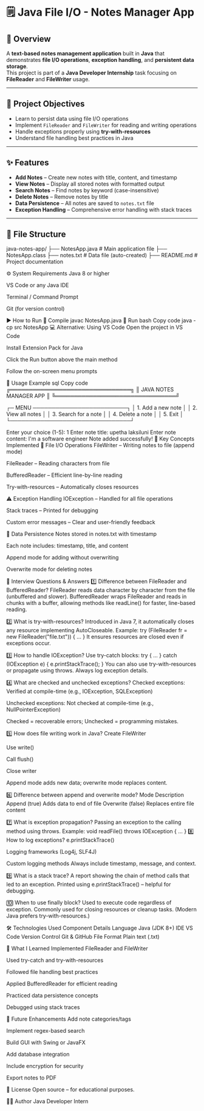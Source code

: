 # 🗒️ Java File I/O - Notes Manager App

## 🧩 Overview
A **text-based notes management application** built in **Java** that demonstrates **file I/O operations**, **exception handling**, and **persistent data storage**.  
This project is part of a **Java Developer Internship** task focusing on **FileReader** and **FileWriter** usage.

---

## 🎯 Project Objectives
- Learn to persist data using file I/O operations  
- Implement `FileReader` and `FileWriter` for reading and writing operations  
- Handle exceptions properly using **try-with-resources**  
- Understand file handling best practices in Java  

---

## ✨ Features
- **Add Notes** – Create new notes with title, content, and timestamp  
- **View Notes** – Display all stored notes with formatted output  
- **Search Notes** – Find notes by keyword (case-insensitive)  
- **Delete Notes** – Remove notes by title  
- **Data Persistence** – All notes are saved to `notes.txt` file  
- **Exception Handling** – Comprehensive error handling with stack traces  

---

## 📁 File Structure
java-notes-app/
├── NotesApp.java          # Main application file
├── NotesApp.class
├── notes.txt                  # Data file (auto-created)
├── README.md                  # Project documentation

⚙️ System Requirements
Java 8 or higher

VS Code or any Java IDE

Terminal / Command Prompt

Git (for version control)

▶️ How to Run
🧱 Compile
javac NotesApp.java
🚀 Run
bash
Copy code
java -cp src NotesApp
💻 Alternative: Using VS Code
Open the project in VS Code

Install Extension Pack for Java

Click the Run button above the main method

Follow the on-screen menu prompts

🧠 Usage Example
sql
Copy code
╔════════════════════════════════╗
║   JAVA NOTES MANAGER APP       ║
╚════════════════════════════════╝

┌─ MENU ─────────────────────────┐
│ 1. Add a new note              │
│ 2. View all notes              │
│ 3. Search for a note           │
│ 4. Delete a note               │
│ 5. Exit                        │
└────────────────────────────────┘

Enter your choice (1-5): 1
Enter note title: upetha laksiluni
Enter note content: I'm a software engineer
Note added successfully!
🔑 Key Concepts Implemented
📂 File I/O Operations
FileWriter – Writing notes to file (append mode)

FileReader – Reading characters from file

BufferedReader – Efficient line-by-line reading

Try-with-resources – Automatically closes resources

⚠️ Exception Handling
IOException – Handled for all file operations

Stack traces – Printed for debugging

Custom error messages – Clear and user-friendly feedback

💾 Data Persistence
Notes stored in notes.txt with timestamp

Each note includes: timestamp, title, and content

Append mode for adding without overwriting

Overwrite mode for deleting notes

💬 Interview Questions & Answers
1️⃣ Difference between FileReader and BufferedReader?
FileReader reads data character by character from the file (unbuffered and slower).
BufferedReader wraps FileReader and reads in chunks with a buffer, allowing methods like readLine() for faster, line-based reading.

2️⃣ What is try-with-resources?
Introduced in Java 7, it automatically closes any resource implementing AutoCloseable.
Example:
try (FileReader fr = new FileReader("file.txt")) { ... }
It ensures resources are closed even if exceptions occur.

3️⃣ How to handle IOException?
Use try-catch blocks:
try { ... } catch (IOException e) { e.printStackTrace(); }
You can also use try-with-resources or propagate using throws. Always log exception details.

4️⃣ What are checked and unchecked exceptions?
Checked exceptions: Verified at compile-time (e.g., IOException, SQLException)

Unchecked exceptions: Not checked at compile-time (e.g., NullPointerException)

Checked = recoverable errors; Unchecked = programming mistakes.

5️⃣ How does file writing work in Java?
Create FileWriter

Use write()

Call flush()

Close writer

Append mode adds new data; overwrite mode replaces content.

6️⃣ Difference between append and overwrite mode?
Mode	Description
Append (true)	Adds data to end of file
Overwrite (false)	Replaces entire file content

7️⃣ What is exception propagation?
Passing an exception to the calling method using throws.
Example:
void readFile() throws IOException { ... }
8️⃣ How to log exceptions?
e.printStackTrace()

Logging frameworks (Log4j, SLF4J)

Custom logging methods
Always include timestamp, message, and context.

9️⃣ What is a stack trace?
A report showing the chain of method calls that led to an exception.
Printed using e.printStackTrace() – helpful for debugging.

🔟 When to use finally block?
Used to execute code regardless of exception.
Commonly used for closing resources or cleanup tasks.
(Modern Java prefers try-with-resources.)

🛠️ Technologies Used
Component	Details
Language	Java (JDK 8+)
IDE	VS Code
Version Control	Git & GitHub
File Format	Plain text (.txt)

📘 What I Learned
Implemented FileReader and FileWriter

Used try-catch and try-with-resources

Followed file handling best practices

Applied BufferedReader for efficient reading

Practiced data persistence concepts

Debugged using stack traces

🚀 Future Enhancements
Add note categories/tags

Implement regex-based search

Build GUI with Swing or JavaFX

Add database integration

Include encryption for security

Export notes to PDF

📜 License
Open source – for educational purposes.

👨‍💻 Author
Java Developer Intern

